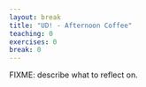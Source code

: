 ```yaml
---
layout: break
title: "UD! - Afternoon Coffee"
teaching: 0
exercises: 0
break: 0
---
```

FIXME: describe what to reflect on.
